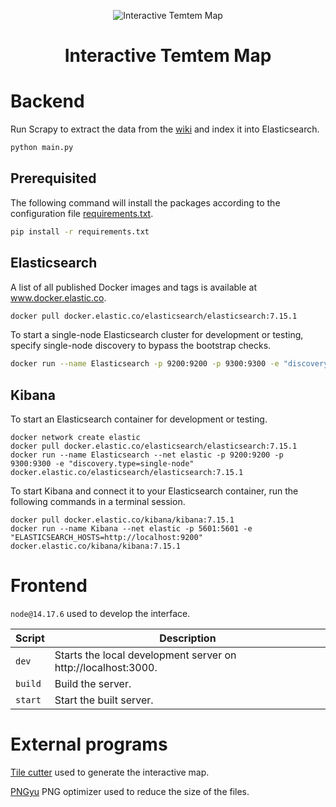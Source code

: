 <p align="center">
  <img alt="Interactive Temtem Map" src="https://static.wikia.nocookie.net/temtem_gamepedia_en/images/6/63/Temtem_logo.png/revision/latest" />
  <h1 align="center"><b>Interactive Temtem Map</b></h1>
</p>

# Backend

Run Scrapy to extract the data from the [wiki](https://temtem.fandom.com/wiki/Temtem_Wiki) and index it into Elasticsearch.

```bash
python main.py
```

## Prerequisited

The following command will install the packages according to the configuration file [requirements.txt](backend/requirements.txt).

```bash
pip install -r requirements.txt
```

## Elasticsearch

A list of all published Docker images and tags is available at www.docker.elastic.co.

```bash
docker pull docker.elastic.co/elasticsearch/elasticsearch:7.15.1
```

To start a single-node Elasticsearch cluster for development or testing, specify single-node discovery to bypass the bootstrap checks.

```bash
docker run --name Elasticsearch -p 9200:9200 -p 9300:9300 -e "discovery.type=single-node" docker.elastic.co/elasticsearch/elasticsearch:7.15.1
```

## Kibana

To start an Elasticsearch container for development or testing.

```
docker network create elastic
docker pull docker.elastic.co/elasticsearch/elasticsearch:7.15.1
docker run --name Elasticsearch --net elastic -p 9200:9200 -p 9300:9300 -e "discovery.type=single-node" docker.elastic.co/elasticsearch/elasticsearch:7.15.1
```

To start Kibana and connect it to your Elasticsearch container, run the following commands in a terminal session.

```
docker pull docker.elastic.co/kibana/kibana:7.15.1
docker run --name Kibana --net elastic -p 5601:5601 -e "ELASTICSEARCH_HOSTS=http://localhost:9200" docker.elastic.co/kibana/kibana:7.15.1
```

# Frontend

`node@14.17.6` used to develop the interface.

| Script  | Description                                                   |
| ------- | ------------------------------------------------------------- |
| `dev`   | Starts the local development server on http://localhost:3000. |
| `build` | Build the server.                                             |
| `start` | Start the built server.                                       |

# External programs

[Tile cutter](https://github.com/tearat/tile-cutter-win-desktop) used to generate the interactive map.

[PNGyu](https://nukesaq88.github.io/Pngyu) PNG optimizer used to reduce the size of the files.
